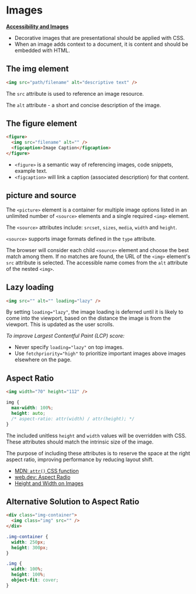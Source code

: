 # Images

[**Accessibility and Images**](./accessibility.md#images)

- Decorative images that are presentational should be applied with CSS.
- When an image adds context to a document, it is content and should be embedded with HTML.

## The img element

```html
<img src="path/filename" alt="descriptive text" />
```

The `src` attribute is used to reference an image resource.

The `alt` attribute - a short and concise description of the image.

## The figure element

```html
<figure>
  <img src="filename" alt="" />
  <figcaption>Image Caption</figcaption>
</figure>
```

- `<figure>` is a semantic way of referencing images, code snippets, example text.
- `<figcaption>` will link a caption (associated description) for that content.

## picture and source

The `<picture>` element is a container for multiple image options listed in an unlimited number of `<source>` elements and a single required `<img>` element.

The `<source>` attributes include: `srcset`, `sizes`, `media`, `width` and `height`.

`<source>` supports image formats defined in the `type` attribute.

The browser will consider each child `<source>` element and choose the best match among them. If no matches are found, the URL of the `<img>` element's `src` attribute is selected. The accessible name comes from the `alt` attribute of the nested `<img>`.

## Lazy loading

```html
<img src="" alt="" loading="lazy" />
```

By setting `loading="lazy"`, the image loading is deferred until it is likely to come into the viewport, based on the distance the image is from the viewport. This is updated as the user scrolls.

_To improve Largest Contentful Paint (LCP) score:_

- Never specify `loading="lazy"` on top images.
- Use `fetchpriority="high"` to prioritize important images above images elsewhere on the page.

## Aspect Ratio

```html
<img width="70" height="112" />
```

```css
img {
  max-width: 100%;
  height: auto;
  /* aspect-ratio: attr(width) / attr(height); */
}
```

The included unitless `height` and `width` values will be overridden with CSS. These attributes should match the intrinsic size of the image.

The purpose of including these attributes is to reserve the space at the right aspect ratio, improving performance by reducing layout shift.

- [MDN: `attr()` CSS function](https://developer.mozilla.org/en-US/docs/Web/CSS/attr)
- [web.dev: Aspect Radio](https://web.dev/learn/html/images/#aspect-ratio)
- [Height and Width on Images](https://www.smashingmagazine.com/2020/03/setting-height-width-images-important-again/)

## Alternative Solution to Aspect Ratio

```html
<div class="img-container">
  <img class="img" src="" />
</div>
```

```css
.img-container {
  width: 250px;
  height: 300px;
}

.img {
  width: 100%;
  height: 100%;
  object-fit: cover;
}
```
